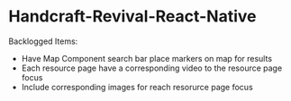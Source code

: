 # Handcraft-Revival-React-Native

Backlogged Items:
- Have Map Component search bar place markers on map for results
- Each resource page have a corresponding video to the resource page focus
- Include corresponding images for reach resorurce page focus
